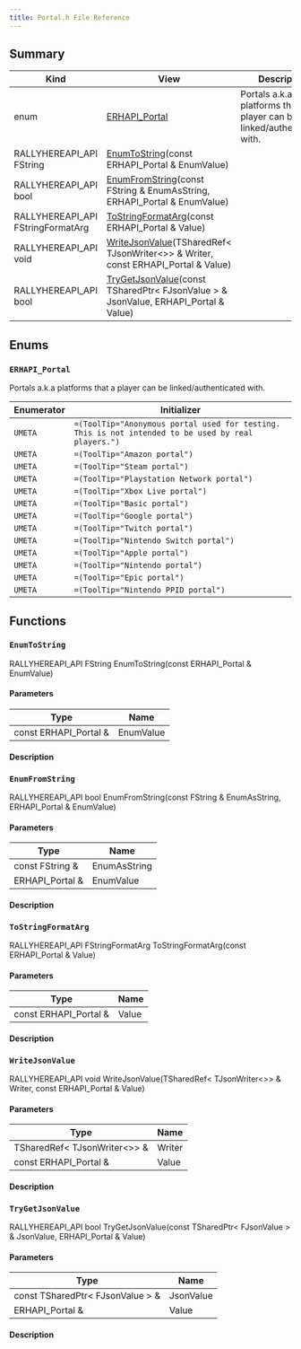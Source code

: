 ```yaml
---
title: Portal.h File Reference
---
```


## Summary
| Kind | View | Description |
|------|------|-------------|
|enum|[ERHAPI_Portal](/unreal-plugins/all/portal_8h/#Portal_8h_1a9aa9c295fd476d58dc5dcf48c37dfd3f)|Portals a.k.a platforms that a player can be linked/authenticated with.|
|RALLYHEREAPI_API FString|[EnumToString](/unreal-plugins/all/portal_8h/#Portal_8h_1adfd1eeebfbafe92fac521b5276988091)(const ERHAPI_Portal & EnumValue)||
|RALLYHEREAPI_API bool|[EnumFromString](/unreal-plugins/all/portal_8h/#Portal_8h_1a1a1a4a786f32eff8d99f077e0757ddde)(const FString & EnumAsString, ERHAPI_Portal & EnumValue)||
|RALLYHEREAPI_API FStringFormatArg|[ToStringFormatArg](/unreal-plugins/all/portal_8h/#Portal_8h_1a5be913644c7b2ad2bbadb9db4c3c7a43)(const ERHAPI_Portal & Value)||
|RALLYHEREAPI_API void|[WriteJsonValue](/unreal-plugins/all/portal_8h/#Portal_8h_1a887efb3c59b7992d3a6c1ddc24ce53bd)(TSharedRef< TJsonWriter<>> & Writer, const ERHAPI_Portal & Value)||
|RALLYHEREAPI_API bool|[TryGetJsonValue](/unreal-plugins/all/portal_8h/#Portal_8h_1adacaa3c6cd0eeaad73d20f9902e8abc2)(const TSharedPtr< FJsonValue > & JsonValue, ERHAPI_Portal & Value)||
## Enums




### `ERHAPI_Portal` <a id="Portal_8h_1a9aa9c295fd476d58dc5dcf48c37dfd3f"></a>
Portals a.k.a platforms that a player can be linked/authenticated with.



| Enumerator | Initializer|
|------------|------------|
|`UMETA`|`=(ToolTip="Anonymous portal used for testing. This is not intended to be used by real players.")`|
|`UMETA`|`=(ToolTip="Amazon portal")`|
|`UMETA`|`=(ToolTip="Steam portal")`|
|`UMETA`|`=(ToolTip="Playstation Network portal")`|
|`UMETA`|`=(ToolTip="Xbox Live portal")`|
|`UMETA`|`=(ToolTip="Basic portal")`|
|`UMETA`|`=(ToolTip="Google portal")`|
|`UMETA`|`=(ToolTip="Twitch portal")`|
|`UMETA`|`=(ToolTip="Nintendo Switch portal")`|
|`UMETA`|`=(ToolTip="Apple portal")`|
|`UMETA`|`=(ToolTip="Nintendo portal")`|
|`UMETA`|`=(ToolTip="Epic portal")`|
|`UMETA`|`=(ToolTip="Nintendo PPID portal")`|



## Functions



### `EnumToString` <a id="Portal_8h_1adfd1eeebfbafe92fac521b5276988091"></a>

RALLYHEREAPI_API FString EnumToString(const ERHAPI_Portal & EnumValue)

#### Parameters

| Type | Name |
|------|------|
|const ERHAPI_Portal &|EnumValue|

#### Description






### `EnumFromString` <a id="Portal_8h_1a1a1a4a786f32eff8d99f077e0757ddde"></a>

RALLYHEREAPI_API bool EnumFromString(const FString & EnumAsString, ERHAPI_Portal & EnumValue)

#### Parameters

| Type | Name |
|------|------|
|const FString &|EnumAsString|
|ERHAPI_Portal &|EnumValue|

#### Description






### `ToStringFormatArg` <a id="Portal_8h_1a5be913644c7b2ad2bbadb9db4c3c7a43"></a>

RALLYHEREAPI_API FStringFormatArg ToStringFormatArg(const ERHAPI_Portal & Value)

#### Parameters

| Type | Name |
|------|------|
|const ERHAPI_Portal &|Value|

#### Description






### `WriteJsonValue` <a id="Portal_8h_1a887efb3c59b7992d3a6c1ddc24ce53bd"></a>

RALLYHEREAPI_API void WriteJsonValue(TSharedRef< TJsonWriter<>> & Writer, const ERHAPI_Portal & Value)

#### Parameters

| Type | Name |
|------|------|
|TSharedRef< TJsonWriter<>> &|Writer|
|const ERHAPI_Portal &|Value|

#### Description






### `TryGetJsonValue` <a id="Portal_8h_1adacaa3c6cd0eeaad73d20f9902e8abc2"></a>

RALLYHEREAPI_API bool TryGetJsonValue(const TSharedPtr< FJsonValue > & JsonValue, ERHAPI_Portal & Value)

#### Parameters

| Type | Name |
|------|------|
|const TSharedPtr< FJsonValue > &|JsonValue|
|ERHAPI_Portal &|Value|

#### Description







